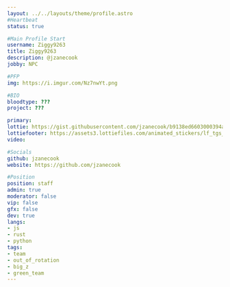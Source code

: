 ```yaml
---
layout: ../../layouts/theme/profile.astro
#Heartbeat
status: true

#Main Profile Start
username: Ziggy9263
title: Ziggy9263
description: @jzanecook
jobby: NPC

#PFP
img: https://i.imgur.com/Nz7nwYt.png

#BIO
bloodtype: ???
project: ???

primary: 
lottie: https://gist.githubusercontent.com/jzanecook/b9138ed6603000394a318a6e92649d0b/raw/413b2af20a0b9c61f999259975496b479b9caa3c/triangulo-carga-loading.json
lottiefooter: https://assets3.lottiefiles.com/animated_stickers/lf_tgs_zqktr6ot.json
video:

#Socials
github: jzanecook
website: https://github.com/jzanecook

#Position
position: staff
admin: true
moderator: false
vip: false
gfx: false
dev: true
langs:
- js
- rust
- python
tags:
- team
- out_of_rotation
- big_z
- green_team
---
```

